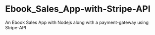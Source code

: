 # Ebook_Sales_App-with-Stripe-API

An Ebook Sales App with Nodejs along with a payment-gateway using Stripe-API 

